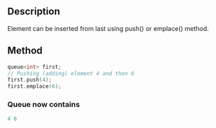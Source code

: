 ## Description 
Element can be inserted from last using push() or emplace() method.

## Method
```cpp
queue<int> first;
// Pushing (adding) element 4 and then 6 
first.push(4);
first.emplace(6);
```

### Queue now contains
```cpp
4 6
```